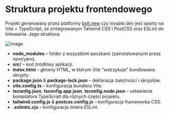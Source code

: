 # Struktura projektu frontendowego

Projekt generowany przez platformy [bolt.new](http://bolt.new) czy lovable.dev jest oparty na Vite + TypeScript, ze zintegrowanym Tailwind CSS i PostCSS oraz ESLint do lintowania. Jego struktura:

![image](image%209.png)

*   **node_modules** – folder z wszystkimi paczkami (zainstalowanymi przez npm/yarn).
*   **src/** – kod źródłowy aplikacji.
*   **index.html** – główny HTML, w którym Vite “wstrzykuje” bundlowane skrypty.
*   **package.json** & **package-lock.json** – deklaracja zależności i skryptów.
*   **vite.config.ts** – konfiguracja bundlera Vite.
*   **tsconfig.json**, **tsconfig.app.json**, **tsconfig.node.json** – ustawienia kompilatora TypeScript dla różnych części projektu.
*   **tailwind.config.js** & **postcss.config.js** – konfiguracja frameworka CSS.
*   **.eslintrc.cjs** – konfiguracja lintera ESLint.
